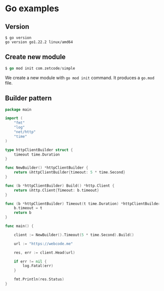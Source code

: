 # Go examples


## Version

```
$ go version
go version go1.22.2 linux/amd64
```

## Create new module 

```go
$ go mod init com.zetcode/simple
```

We create a new module with `go mod init` command. It produces a `go.mod` file.

## Builder pattern 

```go
package main

import (
	"fmt"
	"log"
	"net/http"
	"time"
)

type httpClientBuilder struct {
	timeout time.Duration
}

func NewBuilder() *httpClientBuilder {
	return &httpClientBuilder{timeout: 5 * time.Second}
}

func (b *httpClientBuilder) Build() *http.Client {
	return &http.Client{Timeout: b.timeout}
}

func (b *httpClientBuilder) Timeout(t time.Duration) *httpClientBuilder {
	b.timeout = t
	return b
}

func main() {

	client := NewBuilder().Timeout(5 * time.Second).Build()

	url := "https://webcode.me"

	res, err := client.Head(url)

	if err != nil {
		log.Fatal(err)
	}

	fmt.Println(res.Status)
}
```
